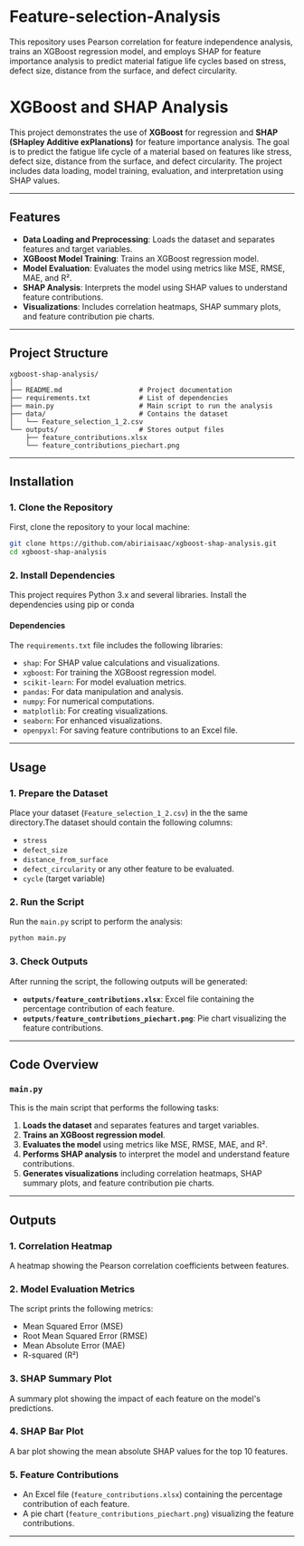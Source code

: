 # Feature-selection-Analysis
This repository uses Pearson correlation for feature independence analysis, trains an XGBoost regression model, and employs SHAP for feature importance analysis to predict material fatigue life cycles based on stress, defect size, distance from the surface, and defect circularity.

# XGBoost and SHAP Analysis

This project demonstrates the use of **XGBoost** for regression and **SHAP (SHapley Additive exPlanations)** for feature importance analysis. The goal is to predict the fatigue life cycle of a material based on features like stress, defect size, distance from the surface, and defect circularity. The project includes data loading, model training, evaluation, and interpretation using SHAP values.

---

## Features
- **Data Loading and Preprocessing**: Loads the dataset and separates features and target variables.
- **XGBoost Model Training**: Trains an XGBoost regression model.
- **Model Evaluation**: Evaluates the model using metrics like MSE, RMSE, MAE, and R².
- **SHAP Analysis**: Interprets the model using SHAP values to understand feature contributions.
- **Visualizations**: Includes correlation heatmaps, SHAP summary plots, and feature contribution pie charts.

---

## Project Structure
```
xgboost-shap-analysis/
│
├── README.md                   # Project documentation
├── requirements.txt            # List of dependencies
├── main.py                     # Main script to run the analysis
├── data/                       # Contains the dataset
│   └── Feature_selection_1_2.csv
└── outputs/                    # Stores output files
    ├── feature_contributions.xlsx
    └── feature_contributions_piechart.png
```

---

## Installation

### 1. Clone the Repository
First, clone the repository to your local machine:
```bash
git clone https://github.com/abiriaisaac/xgboost-shap-analysis.git
cd xgboost-shap-analysis
```

### 2. Install Dependencies
This project requires Python 3.x and several libraries. Install the dependencies using pip or conda
#### Dependencies
The `requirements.txt` file includes the following libraries:
- `shap`: For SHAP value calculations and visualizations.
- `xgboost`: For training the XGBoost regression model.
- `scikit-learn`: For model evaluation metrics.
- `pandas`: For data manipulation and analysis.
- `numpy`: For numerical computations.
- `matplotlib`: For creating visualizations.
- `seaborn`: For enhanced visualizations.
- `openpyxl`: For saving feature contributions to an Excel file.

---

## Usage

### 1. Prepare the Dataset
Place your dataset (`Feature_selection_1_2.csv`) in the the same directory.The dataset should contain the following columns:
- `stress`
- `defect_size`
- `distance_from_surface`
- `defect_circularity`
  or any other feature to be evaluated.
- `cycle` (target variable)

### 2. Run the Script
Run the `main.py` script to perform the analysis:
```bash
python main.py
```

### 3. Check Outputs
After running the script, the following outputs will be generated:
- **`outputs/feature_contributions.xlsx`**: Excel file containing the percentage contribution of each feature.
- **`outputs/feature_contributions_piechart.png`**: Pie chart visualizing the feature contributions.

---

## Code Overview

### `main.py`
This is the main script that performs the following tasks:
1. **Loads the dataset** and separates features and target variables.
2. **Trains an XGBoost regression model**.
3. **Evaluates the model** using metrics like MSE, RMSE, MAE, and R².
4. **Performs SHAP analysis** to interpret the model and understand feature contributions.
5. **Generates visualizations** including correlation heatmaps, SHAP summary plots, and feature contribution pie charts.

---

## Outputs

### 1. **Correlation Heatmap**
A heatmap showing the Pearson correlation coefficients between features.

### 2. **Model Evaluation Metrics**
The script prints the following metrics:
- Mean Squared Error (MSE)
- Root Mean Squared Error (RMSE)
- Mean Absolute Error (MAE)
- R-squared (R²)

### 3. **SHAP Summary Plot**
A summary plot showing the impact of each feature on the model's predictions.

### 4. **SHAP Bar Plot**
A bar plot showing the mean absolute SHAP values for the top 10 features.

### 5. **Feature Contributions**
- An Excel file (`feature_contributions.xlsx`) containing the percentage contribution of each feature.
- A pie chart (`feature_contributions_piechart.png`) visualizing the feature contributions.

---
